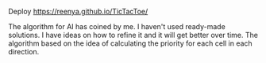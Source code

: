 Deploy https://reenya.github.io/TicTacToe/

The algorithm for AI has coined by me.  I haven't used ready-made solutions.
I have ideas on how to refine it and it will get better over time.
The algorithm based on the idea of calculating the priority for each cell in each direction.
